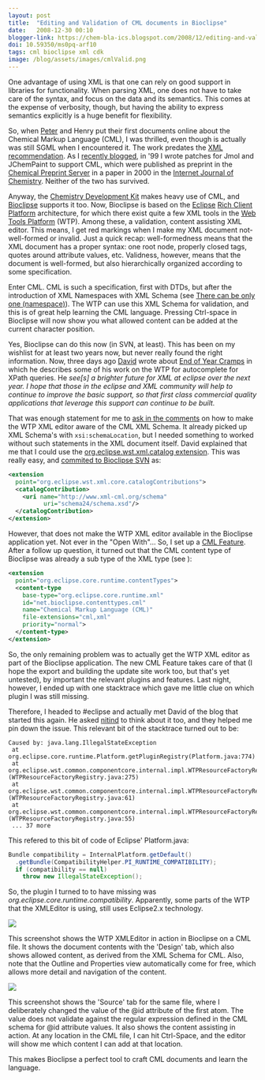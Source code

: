 ```yaml
---
layout: post
title:  "Editing and Validation of CML documents in Bioclipse"
date:   2008-12-30 00:10
blogger-link: https://chem-bla-ics.blogspot.com/2008/12/editing-and-validation-of-cml-documents.html
doi: 10.59350/ms0pq-arf10
tags: cml bioclipse xml cdk
image: /blog/assets/images/cmlValid.png
---
```


One advantage of using XML is that one can rely on good support in libraries for functionality. When
parsing XML, one does not have to take care of the syntax, and focus on the data and its semantics.
This comes at the expense of verbosity, though, but having the ability to express semantics explicitly
is a huge benefit for flexibility.

So, when [Peter](http://wwmm.ch.cam.ac.uk/blogs/murrayrust/) and Henry put their first documents online about the Chemical Markup Language
(CML), I was thrilled, even though is actually was still SGML when I encountered it. The work predates the
[XML recommendation](http://www.w3.org/TR/1998/REC-xml-19980210). As I
[recently blogged](http://chem-bla-ics.blogspot.com/2008/10/jchempaint-history-cml-patches-in-1999.html), in '99
I wrote patches for Jmol and JChemPaint to support CML, which were published as preprint in the
[Chemical Preprint Server](http://www.sciencedirect.com/preprintarchive) in a paper in 2000 in the
[Internet Journal of Chemistry](http://hackberry.trinity.edu/IJC/). Neither of the two has survived.

Anyway, the [Chemistry Development Kit](http://cdk.sf.net/) makes heavy use of CML, and 
[Bioclipse](http://www.bioclipse.net/) supports it too. Now, Bioclipse is based on the [Eclipse](http://www.eclipse.org/)
[Rich Client Platform](http://wiki.eclipse.org/index.php/Rich_Client_Platform) architecture, for which
there exist quite a few XML tools in the [Web Tools Platform](http://www.eclipse.org/webtools/) (WTP).
Among these, a validation, content assisting XML editor. This means, I get red markings when I make my
XML document not-well-formed or invalid. Just a quick recap: well-formedness means that the XML document
has a proper syntax: one root node, properly closed tags, quotes around attribute values, etc. Validness,
however, means that the document is well-formed, but also hierarchically organized according to some specification.

Enter CML. CML is such a specification, first with DTDs, but after the introduction of XML Namespaces with
XML Schema (see [There can be only one (namespace)](http://cmlexplained.blogspot.com/2007/06/there-can-be-only-one-namespace.html)).
The WTP can use this XML Schema for validation, and this is of great help learning the CML language.
Pressing Ctrl-space in Bioclipse will now show you what allowed content can be added at the current character
position.

Yes, Bioclipse can do this now (in SVN, at least). This has been on my wishlist for at least two years now, but
never really found the right information. Now, three days ago [David](http://intellectualcramps.blogspot.com/)
wrote about [End of Year Cramps](http://intellectualcramps.blogspot.com/2008/12/end-of-year-cramps.html)
in which he describes some of his work on the WTP for autocomplete for XPath queries. He *see[s] a brighter
future for XML at eclipse over the next year. I hope that those in the eclipse and XML community will help
to continue to improve the basic support, so that first class commercial quality applications that leverage
this support can continue to be built.*

That was enough statement for me to [ask in the comments](http://intellectualcramps.blogspot.com/2008/12/end-of-year-cramps.html?showComment=1230451020000#c4332753586396921531)
on how to make the WTP XML editor aware of the CML XML Schema. It already picked up XML Schema's with
`xsi:schemaLocation`, but I needed something to worked without such statements in the XML document itself.
David explained that me that I could use the [org.eclipse.wst.xml.catalog extension](http://intellectualcramps.blogspot.com/2008/12/end-of-year-cramps.html?showComment=1230498780000#c4628316622126916885).
This was really easy, and [commited to Bioclipse SVN](http://bioclipse.svn.sourceforge.net/viewvc/bioclipse/bioclipse2/trunk/plugins/net.bioclipse.cml/plugin.xml?r1=8101&r2=8100&pathrev=8101) as:

```xml
<extension
  point="org.eclipse.wst.xml.core.catalogContributions">
  <catalogContribution>
    <uri name="http://www.xml-cml.org/schema"
          uri="schema24/schema.xsd"/>
  </catalogContribution>
</extension>
```

However, that does not make the WTP XML editor available in the Bioclipse application yet. Not ever in
the "Open With"... So, I set up a [CML Feature](http://bioclipse.svn.sourceforge.net/viewvc/bioclipse/bioclipse2/trunk/features/net.bioclipse.cml_feature/).
After a follow up question, it turned out that the CML content type of Bioclipse was already a sub type of the
XML type (see ):

```xml
<extension
  point="org.eclipse.core.runtime.contentTypes">
  <content-type
    base-type="org.eclipse.core.runtime.xml"
    id="net.bioclipse.contenttypes.cml"
    name="Chemical Markup Language (CML)"
    file-extensions="cml,xml"
    priority="normal">
  </content-type>
</extension>
```

So, the only remaining problem was to actually get the WTP XML editor as part of the Bioclipse application.
The new CML Feature takes care of that (I hope the export and building the update site work too, but
that's yet untested), by important the relevant plugins and features. Last night, however, I ended up with
one stacktrace which gave me little clue on which plugin I was still missing.

Therefore, I headed to #eclipse and actually met David of the blog that started this again. He asked
[nitind](http://nitind.blogspot.com/) to think about it too, and they helped me pin down the issue.
This relevant bit of the stacktrace turned out to be:

```
Caused by: java.lang.IllegalStateException
 at org.eclipse.core.runtime.Platform.getPluginRegistry(Platform.java:774)
 at org.eclipse.wst.common.componentcore.internal.impl.WTPResourceFactoryRegistry$ResourceFactoryRegistryReader.(WTPResourceFactoryRegistry.java:275)
 at org.eclipse.wst.common.componentcore.internal.impl.WTPResourceFactoryRegistry.(WTPResourceFactoryRegistry.java:61)
 at org.eclipse.wst.common.componentcore.internal.impl.WTPResourceFactoryRegistry.(WTPResourceFactoryRegistry.java:55)
 ... 37 more
```

This refered to this bit of code of Eclipse' Platform.java:

```java
Bundle compatibility = InternalPlatform.getDefault()
  .getBundle(CompatibilityHelper.PI_RUNTIME_COMPATIBILITY);
  if (compatibility == null)
    throw new IllegalStateException();
```

So, the plugin I turned to to have missing was *org.eclipse.core.runtime.compatibility*. Apparently,
some parts of the WTP that the XMLEditor is using, still uses Eclipse2.x technology.

![](/blog/assets/images/cmlValid.png)

This screenshot shows the WTP XMLEditor in action in Bioclipse on a CML file. It shows the document
contents with the 'Design' tab, which also shows allowed content, as derived from the XML Schema for
CML. Also, note that the Outline and Properties view automatically come for free, which allows more
detail and navigation of the content.

![](/blog/assets/images/cmlContentAssisting.png)

This screenshot shows the 'Source' tab for the same file, where I deliberately changed the value of
the @id attribute of the first atom. The value does not validate against the regular expression defined
in the CML schema for @id attribute values. It also shows the content assisting in action. At any
location in the CML file, I can hit Ctrl-Space, and the editor will show me which content I can add
at that location.

This makes Bioclipse a perfect tool to craft CML documents and learn the language.
